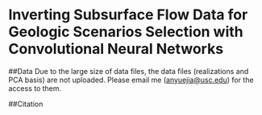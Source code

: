 # Inverting Subsurface Flow Data for Geologic Scenarios Selection with Convolutional Neural Networks

##Data
Due to the large size of data files, the data files (realizations and PCA basis) are not uploaded. Please email me (anyuejia@usc.edu) for the access to them.

##Citation
